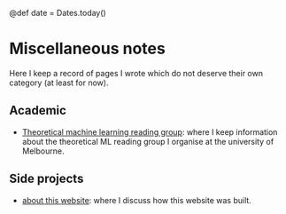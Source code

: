 @def date = Dates.today()

# Miscellaneous notes

Here I keep a record of pages I wrote which do not deserve their own category (at least for now).

## Academic

* [Theoretical machine learning reading group](/pub/misc/thml-rg.html): where I keep information about the theoretical ML reading group I organise at the university of Melbourne.

## Side projects

* [about this website](/pub/misc/about-website.html): where I discuss how this website was built.

<!--
## Travels

TODO: think about a format for this. Probably best to stick to the actual useful stuff rather than a blog-style thing. Maybe add small intro saying these are mostly a list of tips that may be useful

* *short notes of a trip to Iran*

* *short notes of a trip to Colombia*
    - money in Colombia (no credit card, at least not often, withdrawing cash is a bit annoying but probably best not carrying a ton of notes with you)
    - haggling (people mostly honest, this is true even with taxi drivers surprisingly, though bear in mind that in some places there's a fixed price (best to ask locals for a ballpark) whereas in others (such as Cali, Medellin) people put the taximetro, and if they forget you can remind them at the start and they'll do it without problem)
    - speaking (people very easy to talk to, but speak in spanish! even if it's horrible people will enthusiastically start talking to you, you won't get far with english), people are extremely friendly and welcoming, so don't hesitate engaging the conversation, you'll get a lot from those even if your spanish is basic, we definitely did!
    - malaria? depends on the country you're from, we took it, some people didn't
    - ciudad perdida, great walk, fantastic view, unfortunately everything is done in groups, this can be annoying because even if the group you join is small you will see other groups while walking (especially if you walk faster/slower than your group). This can be a bit annoying as there's a bit of a feeling of a "human train" going up/down the sierra nevada. Still, it's good fun and we'd recommend doing it. It's quite easy if you're in a reasonable state of fitness so 4 days is more than enough to do it. In fact you could do it in 2 days of hard walking but that just wouldn't work with the organisation of the tours there (and I don't believe you can do the walk without a tour). We did Wiwa tour and were happy with it, I'm not sure if there's a huge differentiation factor apart from the fact that our tour guide was indigenous, friendly, and full of interesting information. That being said from what we could see, other tours were similar in size and format.
    - security? ask locals, we didn't feel unsafe anywhere apart from on a hill in Cali where we weren't supposed to go (we climbed the wrong one) but even there nothing happened, and we were just cautious because there were few people around
    - cycling, loads of fun, polluted, hard to get by a road bike, possible to rent MTB but can be of crappy conditions
    - taxi in Cartagena: everything is fixed price (ask before you enter the taxi to check if they're trying to rip you off, doesn't happen much in colombia but if it does, it likely will be in cartaghena which is plagued with clueless tourists, I think ~6000 for inner-city trips, uber is pretty cheap too, technically it doesn't work but...)
    - uber in Colombia, works well, though not necessarily cheaper than taxi, also illegal so from the airport I'd suggest just getting a taxi
    - food in Colombia, we like to eat in random local places the locals seem to go to but doing so we were usually quite disappointed. The best food we've had in Colombia was in Cartagena in a fusion Lebanese-Carribean restaurant but definitely not really the kind of stuff locals go to. Pizza is probably the next best thing. Otherwise, be ready for unimpressive food, especially if you're vegetarian (and even if you aren't). Eggs and rice is probably the best thing you'll eat over there :-) (yes it's that bad). That being said, the fruits are absolutely mind blowing. So gorge yourself on fresh fruits, quench your thirst with fresh fruit juice, eat fresh fruit gelato in Cali etc etc. It will never disappoint. You may also eat fruits you have never seen in your life (we did), just give it a shot, it's usually very good.  
* *short notes of a (short) trip to Chile*
    - speaking, spanish, though watch out, even if you speak decent spanish you may really struggle to understand what people try to tell you (especially in taxis), ask people to slow down and apologise, it doesn't always work though ...
    - atacama: do rent a car, everything is far, being stuck in a minibus with a group where people get told when to get off and when to get back on would completely change your experience of what the atacama is about: a big desert with no one around, calmness, desolation, superb. Spend at least 4 full days there.
    - food in Chile: we may have gotten particularly unlucky with the food but we were really not impressed anywhere we went which is unfortunate but gets kind of funny after a while. If you're a bit of a foodie, consider doing your research or being thoroughly disappointed. This is in SPDA just as much as in Santiago and Valparaiso.
    - uber in santiago: very easy although illegal. Would recommend for traveling around santiago or TO the airport, would NOT recommend to go FROM the airport as it's quite hairy to know exactly where the uber wants to pick you up (since they want to avoid the police)
    - santiago airport to valparaiso: ask for the bus to people, it's super easy, you have to change after 20 minutes in a suburb of santiago and from there take a bus to valparaiso which is cheap and comfortable
    - valparaiso: very nice, well worth walking idly, to get a feel for the city's soul, lots of graffiti on the wall, some very interesting, going up to see the nice view on the city in the evening is an absolute must
* *short notes of a (short) trip to Sri Lanka*
    - don't withdraw too much money, everything is super cheap especially if you stay off the beaten  touristic track: do go in the country side, it's absolutely stunning, lush and fun, I would recommend trying to get bikes (MTB) through your hosts, 10 USD a day should be about right to get decent, serviced MTB, more and you're getting ripped off.
    - tuk tuk within Kandy (10 min trip) <= 200 RS
    - bus from Airport to Kandy (3h) <= 200 RS per person (epic ride, ideally befriend your neighbour to know where to get off)
    - clothes you can buy in local market <= 500 RS per piece (yes really, haggle!)
    - hand sanitizer in a pharmacy <= 250 RS
    - tea in a tea factory <= 1000 RS for 250g of top quality loose leaf black tea,
    - SIM card at the airport, 3Go of data (very convenient) we paid 10USD in the airport, could probably have paid less outside but didn't want the hassle
-->
